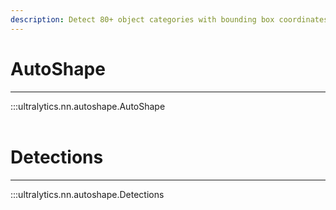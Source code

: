 ```yaml
---
description: Detect 80+ object categories with bounding box coordinates and class probabilities using AutoShape in Ultralytics YOLO. Explore Detections now.
---
```


# AutoShape
---
:::ultralytics.nn.autoshape.AutoShape
<br><br>

# Detections
---
:::ultralytics.nn.autoshape.Detections
<br><br>
